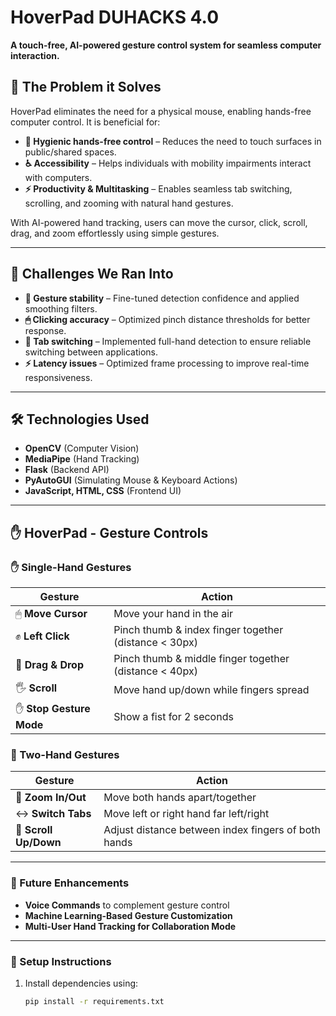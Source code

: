 # HoverPad DUHACKS 4.0

**A touch-free, AI-powered gesture control system for seamless computer interaction.**

## 🚀 The Problem it Solves  

HoverPad eliminates the need for a physical mouse, enabling hands-free computer control. It is beneficial for:  

- **🦠 Hygienic hands-free control** – Reduces the need to touch surfaces in public/shared spaces.  
- **♿ Accessibility** – Helps individuals with mobility impairments interact with computers.  
- **⚡ Productivity & Multitasking** – Enables seamless tab switching, scrolling, and zooming with natural hand gestures.  

With AI-powered hand tracking, users can move the cursor, click, scroll, drag, and zoom effortlessly using simple gestures.  

---

## 🔧 Challenges We Ran Into  

- **🔄 Gesture stability** – Fine-tuned detection confidence and applied smoothing filters.  
- **🖱 Clicking accuracy** – Optimized pinch distance thresholds for better response.  
- **📑 Tab switching** – Implemented full-hand detection to ensure reliable switching between applications.  
- **⚡ Latency issues** – Optimized frame processing to improve real-time responsiveness.  

---

## 🛠 Technologies Used  

- **OpenCV** (Computer Vision)  
- **MediaPipe** (Hand Tracking)  
- **Flask** (Backend API)  
- **PyAutoGUI** (Simulating Mouse & Keyboard Actions)  
- **JavaScript, HTML, CSS** (Frontend UI)  

---

## ✋ HoverPad - Gesture Controls  

### ✋ Single-Hand Gestures  

| Gesture | Action |
|---------|--------|
| 🖱 **Move Cursor** | Move your hand in the air |
| ✊ **Left Click** | Pinch thumb & index finger together (distance < 30px) |
| 🤏 **Drag & Drop** | Pinch thumb & middle finger together (distance < 40px) |
| 🖐 **Scroll** | Move hand up/down while fingers spread |
| ✋ **Stop Gesture Mode** | Show a fist for 2 seconds |

### 👐 Two-Hand Gestures  

| Gesture | Action |
|---------|--------|
| 🔄 **Zoom In/Out** | Move both hands apart/together |
| ↔ **Switch Tabs** | Move left or right hand far left/right |
| 🔄 **Scroll Up/Down** | Adjust distance between index fingers of both hands |

---

### 🎯 Future Enhancements  
- **Voice Commands** to complement gesture control  
- **Machine Learning-Based Gesture Customization**  
- **Multi-User Hand Tracking for Collaboration Mode**  

---

### 📌 Setup Instructions  

1. Install dependencies using:  
   ```bash
   pip install -r requirements.txt
